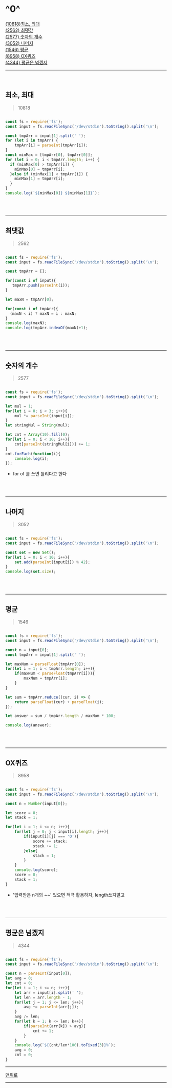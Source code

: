 # ^0^
[(10818)최소, 최대](#최소,-최대)   
[(2562) 최댓값](#최댓값)   
[(2577) 숫자의 개수](#숫자의-개수)   
[(3052) 나머지](#나머지)   
[(1546) 평균](#평균)   
[(8958) OX퀴즈](#OX퀴즈)   
[(4344) 평균은 넘겠지](#평균은-넘겠지)   

----------

<br>

## 최소, 최대 
> 10818

  ```javaScript

  const fs = require('fs');
  const input = fs.readFileSync('/dev/stdin').toString().split('\n');
 
  const tmpArr = input[1].split(' ');
  for (let i in tmpArr) {
      tmpArr[i] = parseInt(tmpArr[i]);
  }
  const minMax = [tmpArr[0], tmpArr[0]];
  for (let i = 0; i < tmpArr.length; i++) {
    if (minMax[0] > tmpArr[i]) {
      minMax[0] = tmpArr[i];
    }else if (minMax[1] < tmpArr[i]) {
      minMax[1] = tmpArr[i];
    }
  }
  console.log(`${minMax[0]} ${minMax[1]}`);

  ```

<br><br>

----------------------

## 최댓값
> 2562

  ```javaScript

  const fs = require('fs');
  const input = fs.readFileSync('/dev/stdin').toString().split('\n');

  const tmpArr = [];

  for(const i of input){
     tmpArr.push(parseInt(i));
  }

  let maxN = tmpArr[0];

  for(const i of tmpArr){
    (maxN < i) ? maxN = i : maxN;
  }
  console.log(maxN);
  console.log(tmpArr.indexOf(maxN)+1);

  ```

<br><br>

----------------------

## 숫자의 개수
> 2577

  ```javaScript

  const fs = require('fs');
  const input = fs.readFileSync('/dev/stdin').toString().split('\n');

  let mul = 1;
  for(let i = 0; i < 3; i++){
      mul *= parseInt(input[i]);
  }
  let stringMul = String(mul);

  let cnt = Array(10).fill(0);
  for(let i = 0; i < 10; i++){
      cnt[parseInt(stringMul[i])] += 1;
  }
  cnt.forEach(function(i){
      console.log(i);    
  });

  ```

  * for of 를 쓰면 틀리다고 한다

<br><br>

----------------------

## 나머지
> 3052

  ```javaScript

  const fs = require('fs');
  const input = fs.readFileSync('/dev/stdin').toString().split('\n');

  const set = new Set();
  for(let i = 0; i < 10; i++){
      set.add(parseInt(input[i]) % 42);
  }
  console.log(set.size);

  ```

<br><br>

----------------------

## 평균
> 1546

  ```javaScript

  const fs = require('fs');
  const input = fs.readFileSync('/dev/stdin').toString().split('\n');

  const n = input[0];
  const tmpArr = input[1].split(' ');

  let maxNum = parseFloat(tmpArr[0]);
  for(let i = 1; i < tmpArr.length; i++){
      if(maxNum < parseFloat(tmpArr[i])){
          maxNum = tmpArr[i];
      }
  }

  let sum = tmpArr.reduce((cur, i) => {
      return parseFloat(cur) + parseFloat(i);
  });

  let answer = sum / tmpArr.length / maxNum * 100;

  console.log(answer);

  ```

<br><br>

----------------------

## OX퀴즈
> 8958

  ```javaScript

  const fs = require('fs');
  const input = fs.readFileSync('/dev/stdin').toString().split('\n');

  const n = Number(input[0]);

  let score = 0;
  let stack = 1;

  for(let i = 1; i <= n; i++){
      for(let j = 0; j < input[i].length; j++){
          if(input[i][j] === 'O'){
              score += stack;
              stack += 1;
          }else{
              stack = 1;
          }
      }
      console.log(score);
      score = 0;
      stack = 1;
  }

  ```

  * '입력받은 n개의 ~~' 있으면 적극 활용하자, length쓰지말고

<br><br>

----------------------

## 평균은 넘겠지
> 4344

  ```javaScript

  const fs = require('fs');
  const input = fs.readFileSync('/dev/stdin').toString().split('\n');

  const n = parseInt(input[0]);
  let avg = 0;
  let cnt = 0;
  for(let i = 1; i <= n; i++){
      let arr = input[i].split(' ');
      let len = arr.length - 1;
      for(let j = 1; j <= len; j++){
          avg += parseInt(arr[j]);
      }
      avg /= len;
      for(let k = 1; k <= len; k++){
          if(parseInt(arr[k]) > avg){
              cnt += 1;
          }
      }
      console.log(`${(cnt/len*100).toFixed(3)}%`);
      avg = 0;
      cnt = 0;
  }

  ```


- - -

<a href='#0'>맨위로</a>

- - -